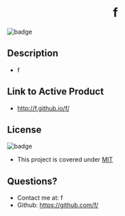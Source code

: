 
  <h1 align='center'>f</h1>
  
  
  ![badge](https://img.shields.io/badge/license-MIT-orange)



## Description 

  * f



## Link to Active Product

  * http://f.github.io/f/


  
## License

  ![badge](https://img.shields.io/badge/license-MIT-orange)

  * This project is covered under [MIT](https://choosealicense.com/licenses/mit/)



## Questions?

  * Contact me at: f
  * Github: https://github.com/f/

